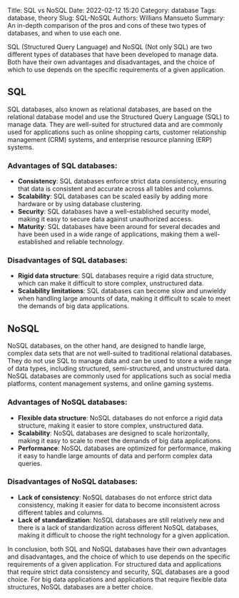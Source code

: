 Title: SQL vs NoSQL
Date: 2022-02-12 15:20
Category: database
Tags: database, theory
Slug: SQL-NoSQL
Authors: Willians Mansueto
Summary: An in-depth comparison of the pros and cons of these two types of databases, and when to use each one.

SQL (Structured Query Language) and NoSQL (Not only SQL) are two different types of databases that have been developed to manage data. Both have their own advantages and disadvantages, and the choice of which to use depends on the specific requirements of a given application.

## SQL
SQL databases, also known as relational databases, are based on the relational database model and use the Structured Query Language (SQL) to manage data. They are well-suited for structured data and are commonly used for applications such as online shopping carts, customer relationship management (CRM) systems, and enterprise resource planning (ERP) systems.

### Advantages of SQL databases:
- **Consistency**: SQL databases enforce strict data consistency, ensuring that data is consistent and accurate across all tables and columns.
- **Scalability**: SQL databases can be scaled easily by adding more hardware or by using database clustering.
- **Security**: SQL databases have a well-established security model, making it easy to secure data against unauthorized access.
- **Maturity**: SQL databases have been around for several decades and have been used in a wide range of applications, making them a well-established and reliable technology.

### Disadvantages of SQL databases:
- **Rigid data structure**: SQL databases require a rigid data structure, which can make it difficult to store complex, unstructured data.
- **Scalability limitations**: SQL databases can become slow and unwieldy when handling large amounts of data, making it difficult to scale to meet the demands of big data applications.

## NoSQL
NoSQL databases, on the other hand, are designed to handle large, complex data sets that are not well-suited to traditional relational databases. They do not use SQL to manage data and can be used to store a wide range of data types, including structured, semi-structured, and unstructured data. NoSQL databases are commonly used for applications such as social media platforms, content management systems, and online gaming systems.

### Advantages of NoSQL databases:
- **Flexible data structure**: NoSQL databases do not enforce a rigid data structure, making it easier to store complex, unstructured data.
- **Scalability**: NoSQL databases are designed to scale horizontally, making it easy to scale to meet the demands of big data applications.
- **Performance**: NoSQL databases are optimized for performance, making it easy to handle large amounts of data and perform complex data queries.
### Disadvantages of NoSQL databases:
- **Lack of consistency**: NoSQL databases do not enforce strict data consistency, making it easier for data to become inconsistent across different tables and columns.
- **Lack of standardization**: NoSQL databases are still relatively new and there is a lack of standardization across different NoSQL databases, making it difficult to choose the right technology for a given application.

In conclusion, both SQL and NoSQL databases have their own advantages and disadvantages, and the choice of which to use depends on the specific requirements of a given application. For structured data and applications that require strict data consistency and security, SQL databases are a good choice. For big data applications and applications that require flexible data structures, NoSQL databases are a better choice.